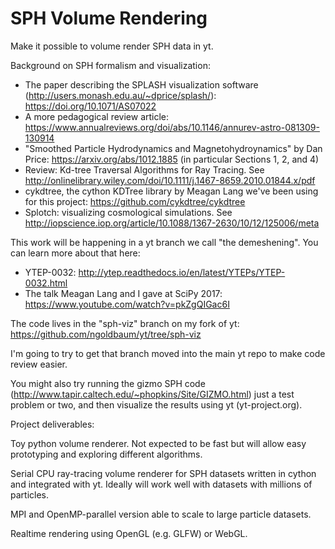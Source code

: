 # SPH Volume Rendering

Make it possible to volume render SPH data in yt.

Background on SPH formalism and visualization:

* The paper describing the SPLASH visualization software (http://users.monash.edu.au/~dprice/splash/): https://doi.org/10.1071/AS07022
* A more pedagogical review article: https://www.annualreviews.org/doi/abs/10.1146/annurev-astro-081309-130914
* "Smoothed Particle Hydrodynamics and Magnetohydroynamics" by Dan Price: https://arxiv.org/abs/1012.1885 (in particular Sections 1, 2, and 4)
* Review: Kd-tree Traversal Algorithms for Ray Tracing. See http://onlinelibrary.wiley.com/doi/10.1111/j.1467-8659.2010.01844.x/pdf
* cykdtree, the cython KDTree library by Meagan Lang we've been using for this project: https://github.com/cykdtree/cykdtree
* Splotch: visualizing cosmological simulations. See http://iopscience.iop.org/article/10.1088/1367-2630/10/12/125006/meta

This work will be happening in a yt branch we call "the demeshening". You can learn more about that here:

* YTEP-0032: http://ytep.readthedocs.io/en/latest/YTEPs/YTEP-0032.html
* The talk Meagan Lang and I gave at SciPy 2017: https://www.youtube.com/watch?v=pkZgQIGac6I

The code lives in the "sph-viz" branch on my fork of yt: https://github.com/ngoldbaum/yt/tree/sph-viz

I'm going to try to get that branch moved into the main yt repo to make code review easier.

You might also try running the gizmo SPH code (http://www.tapir.caltech.edu/~phopkins/Site/GIZMO.html) just a test problem or two, and then visualize the results using yt (yt-project.org).

Project deliverables:

Toy python volume renderer. Not expected to be fast but will allow easy prototyping and exploring different algorithms.

Serial CPU ray-tracing volume renderer for SPH datasets written in cython and integrated with yt. Ideally will work well with datasets with millions of particles.

MPI and OpenMP-parallel version able to scale to large particle datasets.

Realtime rendering using OpenGL (e.g. GLFW) or WebGL.

